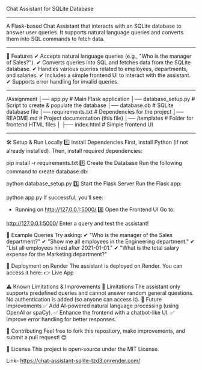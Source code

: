 Chat Assistant for SQLite Database
____________________________________________________________________________________________________________________________________________________________________
A Flask-based Chat Assistant that interacts with an SQLite database to answer user queries. It supports natural language queries and converts them into SQL commands to fetch data.

____________________________________________________________________________________________________________________________________________________________________
🚀 Features
✔ Accepts natural language queries (e.g., "Who is the manager of Sales?").
✔ Converts queries into SQL and fetches data from the SQLite database.
✔ Handles various queries related to employees, departments, and salaries.
✔ Includes a simple frontend UI to interact with the assistant.
✔ Supports error handling for invalid queries.

___________________________________________________________________________________________________________________________________________________________________
/Assignment
│── app.py                   # Main Flask application
│── database_setup.py         # Script to create & populate the database
│── database.db               # SQLite database file
│── requirements.txt          # Dependencies for the project
│── README.md                 # Project documentation (this file)
│── /templates                # Folder for frontend HTML files
│   ├── index.html            # Simple frontend UI
____________________________________________________________________________________________________________________________________________________________________
🛠️ Setup & Run Locally
1️⃣ Install Dependencies
First, install Python (if not already installed).
Then, install required dependencies:

pip install -r requirements.txt
2️⃣ Create the Database
Run the following command to create database.db:


python database_setup.py
3️⃣ Start the Flask Server
Run the Flask app:


python app.py
If successful, you’ll see:


 * Running on http://127.0.0.1:5000/
4️⃣ Open the Frontend UI
Go to:

http://127.0.0.1:5000/
Enter a query and test the assistant!

📌 Example Queries
Try asking:
✔ "Who is the manager of the Sales department?"
✔ "Show me all employees in the Engineering department."
✔ "List all employees hired after 2021-01-01."
✔ "What is the total salary expense for the Marketing department?"

🚀 Deployment on Render
The assistant is deployed on Render. You can access it here:
👉 Live App

⚠️ Known Limitations & Improvements
🔹 Limitations
The assistant only supports predefined queries and cannot answer random general questions.
No authentication is added (so anyone can access it).
🔹 Future Improvements
✅ Add AI-powered natural language processing (using OpenAI or spaCy).
✅ Enhance the frontend with a chatbot-like UI.
✅ Improve error handling for better responses.

🤝 Contributing
Feel free to fork this repository, make improvements, and submit a pull request! 😊

📜 License
This project is open-source under the MIT License.

Link- https://chat-assistant-sqlite-tzd3.onrender.com/












